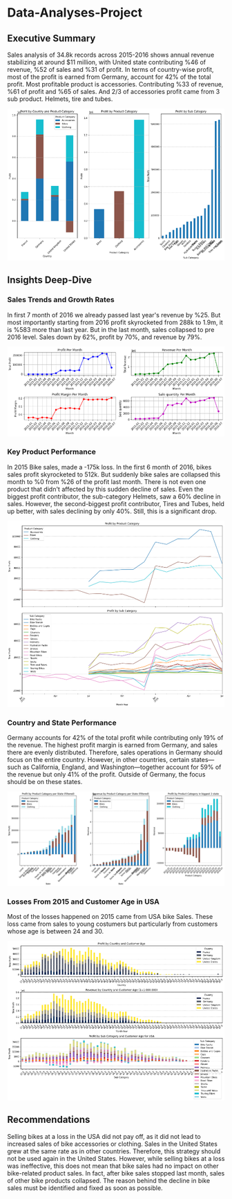 # Data-Analyses-Project

## Executive Summary

Sales analysis of 34.8k records across 2015-2016 shows annual revenue stabilizing at around $11 million, with United state contributing %46 of revenue, %52 of sales and %31 of profit. In terms of country-wise profit, most of the profit is earned from Germany, account for 42% of the total profit.
Most profitable product is accessories. Contributing %33 of revenue, %61 of profit and %65 of sales. And 2/3 of accessories profit came from 3 sub product. Helmets, tire and tubes.

![Profit by Product Category and Sub Category](dataVisualizations/ProfitbyProductCategoryAndSubCategory.png)

## Insights Deep-Dive

### Sales Trends and Growth Rates

In first 7 month of 2016 we already passed last year's revenue by %25. But most importantly starting from 2016 profit skyrocketed from 288k to 1.9m, it is %583 more than last year. But in the last month, sales collapsed to pre 2016 level. Sales down by 62%, profit by 70%, and revenue by 79%.

![Profit Per Month Plot Line](dataVisualizations/beyaz.png)

### Key Product Performance
In 2015 Bike sales, made a -175k loss. In the first 6 month of 2016, bikes sales profit skyrocketed to 512k. But suddenly bike sales are collapsed this month to %0 from %26 of the profit last month. There is not even one product that didn't affected by this sudden decline of sales. Even the biggest profit contributor, the sub-category Helmets, saw a 60% decline in sales. However, the second-biggest profit contributor, Tires and Tubes, held up better, with sales declining by only 40%. Still, this is a significant drop.

![Profit Per Month Plot Line](dataVisualizations/ProfitByProductGategoryAndSubCategoryLineGraph.png)

### Country and State Performance
Germany accounts for 42% of the total profit while contributing only 19% of the revenue. The highest profit margin is earned from Germany, and sales there are evenly distributed. Therefore, sales operations in Germany should focus on the entire country.
However, in other countries, certain states—such as California, England, and Washington—together account for 59% of the revenue but only 41% of the profit. Outside of Germany, the focus should be on these states.

![Profit Per Month Plot Line](dataVisualizations/ProfitAndRevenueByProductCategoryPerState.png)

### Losses From 2015 and Customer Age in USA

Most of the losses happened on 2015 came from USA bike Sales. These loss came from sales to young costumers but particularly from customers whose age is between 24 and 30.

![Profit Per Month Plot Line](dataVisualizations/ProfitByAgeForCountriesAndUSA.png)

## Recommendations

Selling bikes at a loss in the USA did not pay off, as it did not lead to increased sales of bike accessories or clothing. Sales in the United States grew at the same rate as in other countries. Therefore, this strategy should not be used again in the United States.
However, while selling bikes at a loss was ineffective, this does not mean that bike sales had no impact on other bike-related product sales. In fact, after bike sales stopped last month, sales of other bike products collapsed. The reason behind the decline in bike sales must be identified and fixed as soon as possible.

